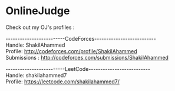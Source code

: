 # OnlineJudge

Check out my OJ's profiles : 

-------------------------CodeForces-------------------------- <br />
Handle: ShakilAhammed <br />
Profile: http://codeforces.com/profile/ShakilAhammed<br />
Submissions : http://codeforces.com/submissions/ShakilAhammed<br />


-------------------------LeetCode-------------------------- <br />
Handle: shakilahammed7 <br />
Profile: https://leetcode.com/shakilahammed7/<br />